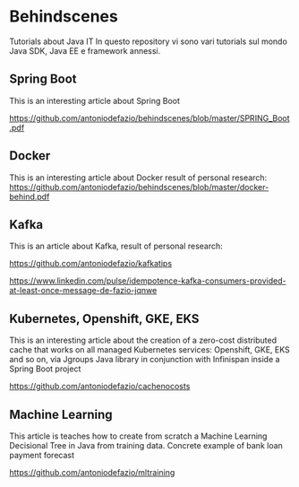 # Behindscenes
Tutorials about Java IT
In questo repository vi sono vari tutorials sul mondo Java SDK, Java EE e framework annessi.

## Spring Boot
This is an interesting article about Spring Boot 

https://github.com/antoniodefazio/behindscenes/blob/master/SPRING_Boot.pdf

## Docker 
This is an interesting article about Docker
result of personal research: https://github.com/antoniodefazio/behindscenes/blob/master/docker-behind.pdf

## Kafka 

This is an article about Kafka, result of personal research:

https://github.com/antoniodefazio/kafkatips

https://www.linkedin.com/pulse/idempotence-kafka-consumers-provided-at-least-once-message-de-fazio-jqnwe

## Kubernetes, Openshift, GKE, EKS

This is an interesting article about the creation of a zero-cost distributed cache that works on all managed Kubernetes services: Openshift, GKE, EKS and so on, via Jgroups Java library in conjunction with Infinispan inside a Spring Boot project

https://github.com/antoniodefazio/cachenocosts

## Machine Learning

This article is teaches how to create from scratch a Machine Learning Decisional Tree in Java from training data. Concrete example of bank loan payment forecast

https://github.com/antoniodefazio/mltraining
